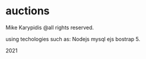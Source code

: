 # auctions
Mike Karypidis @all rights reserved. 

using techologies such as: 
Nodejs mysql ejs bostrap 5.

2021
